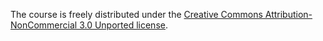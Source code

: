 The course is freely distributed under the [Creative Commons Attribution-NonCommercial 3.0 Unported license](<http://creativecommons.org/licenses/by-nc/3.0/legalcode>).
